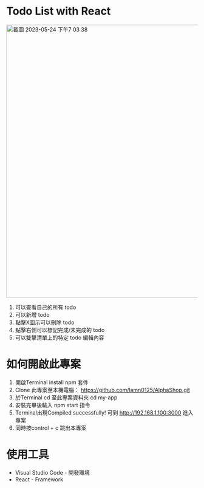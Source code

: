 # Todo List with React
<img width="720" alt="截圖 2023-05-24 下午7 03 38" src="https://github.com/lamn0125/todolist-react/assets/123957783/7b2ca243-3f57-42df-9ebd-132c4cd11bb5">



1. 可以查看自己的所有 todo
2. 可以新增 todo
3. 點擊X圖示可以刪除 todo
4. 點擊右側可以標記完成/未完成的 todo
5. 可以雙擊清單上的特定 todo 編輯內容

# 如何開啟此專案
1. 開啟Terminal install npm 套件
2. Clone 此專案至本機電腦： https://github.com/lamn0125/AlphaShop.git
3. 於Terminal cd 至此專案資料夾 cd my-app
4. 安裝完畢後輸入 npm start 指令
5. Terminal出現Compiled successfully! 可到 http://192.168.1.100:3000 進入專案
6. 同時按control + c 跳出本專案

# 使用工具
- Visual Studio Code - 開發環境
- React - Framework


